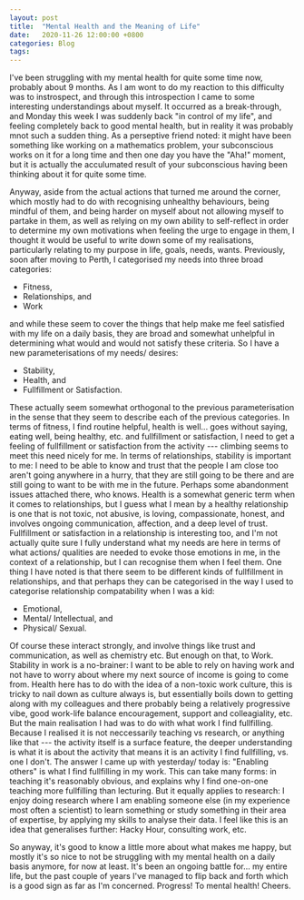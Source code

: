```yaml
---
layout: post
title:  "Mental Health and the Meaning of Life"
date:   2020-11-26 12:00:00 +0800
categories: Blog
tags:
---
```


I've been struggling with my mental health for quite some time now, probably about 9 months. As I am wont to do my reaction to this difficulty was to instrospect, and through this introspection I came to some interesting understandings about myself. It occurred as a break-through, and Monday this week I was suddenly back "in control of my life", and feeling completely back to good mental health, but in reality it was probably mnot such a sudden thing. As a perseptive friend noted: it might have been something like working on a mathematics problem, your subconscious works on it for a long time and then one day you have the "Aha!" moment, but it is actually the acculumated result of your subconscious having been thinking about it for quite some time.

Anyway, aside from the actual actions that turned me around the corner, which mostly had to do with recognising unhealthy behaviours, being mindful of them, and being harder on myself about not allowing myself to partake in them, as well as relying on my own ability to self-reflect in order to determine my own motivations when feeling the urge to engage in them, I thought it would be useful to write down some of my realisations, particularly relating to my purpose in life, goals, needs, wants. Previously, soon after moving to Perth, I categorised my needs into three broad categories: 
 - Fitness, 
 - Relationships, and
 - Work

 and while these seem to cover the things that help make me feel satisfied with my life on a daily basis, they are broad and somewhat unhelpful in determining what would and would not satisfy these criteria. So I have a new parameterisations of my needs/ desires: 
  - Stability, 
  - Health, and 
  - Fullfillment or Satisfaction. 

These actually seem somewhat orthogonal to the previous parameterisation in the sense that they seem to describe each of the previous categories. In terms of fitness, I find routine helpful, health is well... goes without saying, eating well, being healthy, etc. and fullfillment or satisfaction, I need to get a feeling of fullfillment or satisfaction from the activity --- climbing seems to meet this need nicely for me. In terms of relationships, stability is important to me: I need to be able to know and trust that the people I am close too aren't going anywhere in a hurry, that they are still going to be there and are still going to want to be with me in the future. Perhaps some abandonment issues attached there, who knows. Health is a somewhat generic term when it comes to relationships, but I guess what I mean by a healthy relationship is one that is not toxic, not abusive, is loving, compassionate, honest, and involves ongoing communication, affection, and a deep level of trust. Fullfillment or satisfaction in a relationship is interesting too, and I'm not actually quite sure I fully understand what my needs are here in terms of what actions/ qualities are needed to evoke those emotions in me, in the context of a relationship, but I can recognise them when I feel them. One thing I have noted is that there seem to be different kinds of fullfillment in relationships, and that perhaps they can be categorised in the way I used to categorise relationship compatability when I was a kid: 
 - Emotional, 
 - Mental/ Intellectual, and
 - Physical/ Sexual.

Of course these interact strongly, and involve things like trust and communication, as well as chemistry etc. But enough on that, to Work. Stability in work is a no-brainer: I want to be able to rely on having work and not have to worry about where my next source of income is going to come from. Health here has to do with the idea of a non-toxic work culture, this is tricky to nail down as culture always is, but essentially boils down to getting along with my colleagues and there probably being a relatively progressive vibe, good work-life balance encouragement, support and colleagiality, etc. But the main realisation I had was to do with what work I find fullfilling. Because I realised it is not neccessarily teaching vs research, or anything like that --- the activity itself is a surface feature, the deeper understanding is what it is about the activity that means it is an activity I find fullfilling, vs. one I don't. The answer I came up with yesterday/ today is: "Enabling others" is what I find fullfilling in my work. This can take many forms: in teaching it's reasonably obvious, and explains why I find one-on-one teaching more fullfilling than lecturing. But it equally applies to research: I enjoy doing research where I am enabling someone else (in my experience most often a scientist) to learn something or study something in their area of expertise, by applying my skills to analyse their data. I feel like this is an idea that generalises further: Hacky Hour, consulting work, etc. 

So anyway, it's good to know a little more about what makes me happy, but mostly it's so nice to not be struggling with my mental health on a daily basis anymore, for now at least. It's been an ongoing battle for... my entire life, but the past couple of years I've managed to flip back and forth which is a good sign as far as I'm concerned. Progress! To mental health! Cheers.


